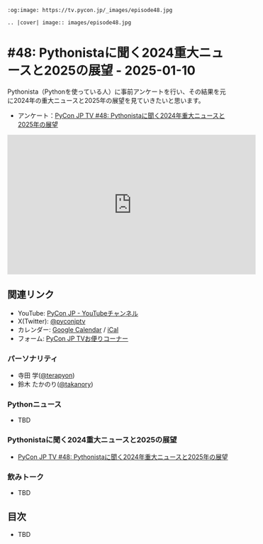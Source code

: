 ```{eval-rst}
:og:image: https://tv.pycon.jp/_images/episode48.jpg

.. |cover| image:: images/episode48.jpg
```
# #48: Pythonistaに聞く2024重大ニュースと2025の展望 - 2025-01-10

Pythonista（Pythonを使っている人）に事前アンケートを行い、その結果を元に2024年の重大ニュースと2025年の展望を見ていきたいと思います。

* アンケート：[PyCon JP TV #48: Pythonistaに聞く2024年重大ニュースと2025年の展望](https://docs.google.com/forms/d/e/1FAIpQLScC5X0utw00Qm2_8UQFR6_lEW_1qaQupqoeJz97h_yhyBpsKg/viewform)

<iframe width="560" height="315" src="https://www.youtube.com/embed/lRyN8Ik0NIU?si=6IXiLDqmWiMyCgfS" title="YouTube video player" frameborder="0" allow="accelerometer; autoplay; clipboard-write; encrypted-media; gyroscope; picture-in-picture; web-share" referrerpolicy="strict-origin-when-cross-origin" allowfullscreen></iframe>

## 関連リンク

* YouTube: [PyCon JP - YouTubeチャンネル](https://www.youtube.com/user/PyConJP)
* X(Twitter): [@pyconjptv](https://twitter.com/pyconjptv)
* カレンダー: [Google Calendar](https://calendar.google.com/calendar/embed?src=tv%40pycon.jp&ctz=Asia%2FTokyo&mode=AGENDA) / [iCal](https://calendar.google.com/calendar/ical/tv%40pycon.jp/public/basic.ics)
* フォーム: [PyCon JP TVお便りコーナー](https://docs.google.com/forms/d/e/1FAIpQLSfvL4cKteAaG_czTXjofR83owyjXekG9GNDGC6-jRZCb_2HRw/viewform)

### パーソナリティ

* 寺田 学([@terapyon](https://twitter.com))
* 鈴木 たかのり([@takanory](https://twitter.com/takanory))

### Pythonニュース

* TBD

### Pythonistaに聞く2024重大ニュースと2025の展望

* [PyCon JP TV #48: Pythonistaに聞く2024年重大ニュースと2025年の展望](https://docs.google.com/forms/d/e/1FAIpQLScC5X0utw00Qm2_8UQFR6_lEW_1qaQupqoeJz97h_yhyBpsKg/viewform)

### 飲みトーク

* TBD

## 目次

* TBD
